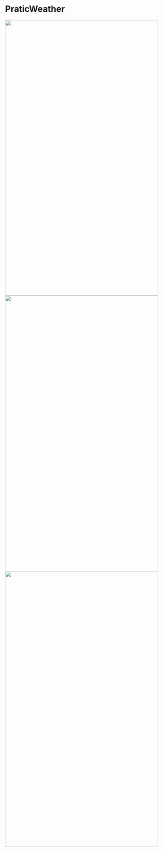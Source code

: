 # PraticWeather
<img src="https://github.com/csfrkn/PraticWeather/assets/95184862/54b668cf-6b2e-426b-8623-5c55df4e856d" width="500" height="900">
<img src="https://github.com/csfrkn/PraticWeather/assets/95184862/730d158d-4951-4e21-ab67-99fdb3175ac9" width="500" height="900">
<img src="https://github.com/csfrkn/PraticWeather/assets/95184862/b3a6dd4c-c5e1-4acc-935d-1d2551c60903" width="500" height="900">
